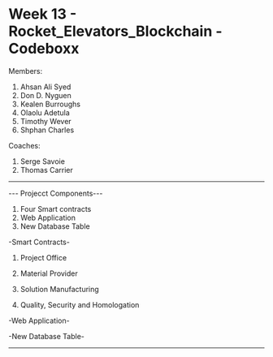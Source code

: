 # Week 13 - Rocket_Elevators_Blockchain - Codeboxx

Members:
1. Ahsan Ali Syed
2. Don D. Nyguen 
3. Kealen Burroughs
4. Olaolu Adetula
5. Timothy Wever
6. Shphan Charles

Coaches:
1. Serge Savoie
2. Thomas Carrier
-------------------------------------------------------------------------
--- Projecct Components---

1. Four Smart contracts
2. Web Application 
3. New Database Table 

-Smart Contracts-

1. Project Office


2. Material Provider


3. Solution Manufacturing


4. Quality, Security and Homologation



-Web Application-



-New Database Table-


-------------------------------------------------------------------------
